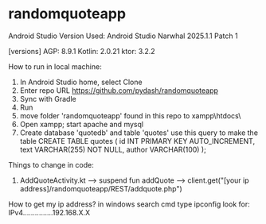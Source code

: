 # randomquoteapp

Android Studio Version Used: Android Studio Narwhal 2025.1.1 Patch 1

[versions]
AGP: 8.9.1
Kotlin: 2.0.21
ktor: 3.2.2

How to run in local machine:
1. In Android Studio home, select Clone
2. Enter repo URL https://github.com/pydash/randomquoteapp
3. Sync with Gradle
4. Run
5. move folder 'randomquoteapp' found in this repo to xampp\htdocs\
6. Open xampp; start apache and mysql
7. Create database 'quotedb' and table 'quotes'
use this query to make the table
CREATE TABLE quotes (
    id INT PRIMARY KEY AUTO_INCREMENT,
    text VARCHAR(255) NOT NULL,
    author VARCHAR(100)
); 

Things to change in code:
1. AddQuoteActivity.kt --> suspend fun addQuote --> client.get("[your ip address]/randomquoteapp/REST/addquote.php")

How to get my ip address?
in windows search cmd
type ipconfig
look for: IPv4...............192.168.X.X
